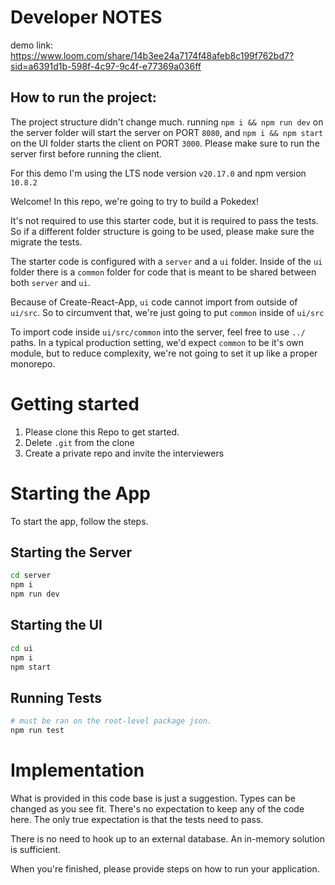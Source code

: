 # Developer NOTES

demo link: https://www.loom.com/share/14b3ee24a7174f48afeb8c199f762bd7?sid=a6391d1b-598f-4c97-9c4f-e77369a036ff

## How to run the project:

The project structure didn't change much. running `npm i && npm run dev` on the server folder will start the server on PORT `8080`, and `npm i && npm start` on the UI folder starts the client on PORT `3000`. Please make sure to run the server first before running the client.

For this demo I'm using the LTS node version `v20.17.0` and npm version `10.8.2`

Welcome! In this repo, we're going to try to build a Pokedex!

It's not required to use this starter code, but it is required to pass the tests. So if a different folder structure is going to be used, please make sure the migrate the tests.

The starter code is configured with a `server` and a `ui` folder. Inside of the `ui` folder there is a `common` folder for code that is meant to be shared between both `server` and `ui`.

Because of Create-React-App, `ui` code cannot import from outside of `ui/src`. So to circumvent that, we're just going to put `common` inside of `ui/src`

To import code inside `ui/src/common` into the server, feel free to use `../` paths. In a typical production setting, we'd expect `common` to be it's own module, but to reduce complexity, we're not going to set it up like a proper monorepo.

# Getting started

1. Please clone this Repo to get started.
2. Delete `.git` from the clone
3. Create a private repo and invite the interviewers

# Starting the App

To start the app, follow the steps.

## Starting the Server

```bash
cd server
npm i
npm run dev
```

## Starting the UI

```bash
cd ui
npm i
npm start
```

## Running Tests

```bash
# must be ran on the root-level package json.
npm run test
```

# Implementation

What is provided in this code base is just a suggestion. Types can be changed as you see fit. There's no expectation to keep any of the code here. The only true expectation is that the tests need to pass.

There is no need to hook up to an external database. An in-memory solution is sufficient.

When you're finished, please provide steps on how to run your application.
